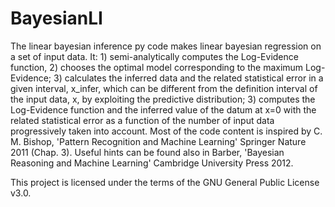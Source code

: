 # BayesianLI
The linear bayesian inference py code makes linear bayesian regression on a set of input data. It: 1) semi-analytically computes the Log-Evidence function, 2) chooses the optimal model corresponding to the maximum Log-Evidence; 3) calculates the inferred data and the related statistical error in a given interval, x_infer, which can be different from the definition interval of the input data, x, by exploiting the predictive distribution; 3) computes the Log-Evidence function and the inferred value of the datum at x=0 with the related statistical error as a function of the number of input data progressively taken into account.
Most of the code content is inspired by C. M. Bishop, 'Pattern Recognition and Machine Learning' Springer Nature 2011 (Chap. 3).
Useful hints can be found also in Barber, 'Bayesian Reasoning and Machine Learning' Cambridge University Press 2012.

This project is licensed under the terms of the GNU General Public License v3.0.
